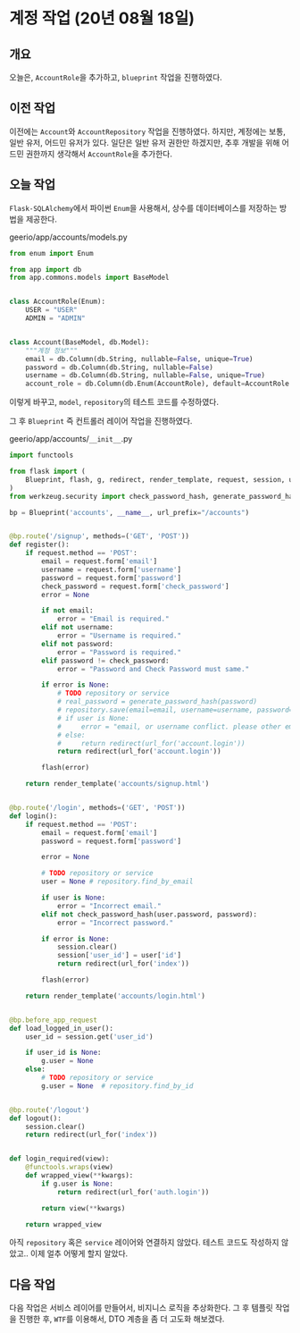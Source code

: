# 계정 작업 (20년 08월 18일)

## 개요

오늘은, `AccountRole`을 추가하고, `blueprint` 작업을 진행하였다.


## 이전 작업

이전에는 `Account`와 `AccountRepository` 작업을 진행하였다. 하지만, 계정에는 보통, 일반 유저, 어드민 유저가 있다. 일단은 일반 유저 권한만 하겠지만, 추후 개발을 위해 어드민 권한까지 생각해서 `AccountRole`을 추가한다.


## 오늘 작업

`Flask-SQLAlchemy`에서 파이썬 `Enum`을 사용해서, 상수를 데이터베이스를 저장하는 방법을 제공한다. 

geerio/app/accounts/models.py
```python
from enum import Enum

from app import db
from app.commons.models import BaseModel


class AccountRole(Enum):
    USER = "USER"
    ADMIN = "ADMIN"


class Account(BaseModel, db.Model):
    """계정 정보"""
    email = db.Column(db.String, nullable=False, unique=True)
    password = db.Column(db.String, nullable=False)
    username = db.Column(db.String, nullable=False, unique=True)
    account_role = db.Column(db.Enum(AccountRole), default=AccountRole.USER)
```

이렇게 바꾸고, `model`, `repository`의 테스트 코드를 수정하였다.

그 후 `Blueprint` 즉 컨트롤러 레이어 작업을 진행하였다.

geerio/app/accounts/`__init__`.py
```python
import functools

from flask import (
    Blueprint, flash, g, redirect, render_template, request, session, url_for
)
from werkzeug.security import check_password_hash, generate_password_hash

bp = Blueprint('accounts', __name__, url_prefix="/accounts")


@bp.route('/signup', methods=('GET', 'POST'))
def register():
    if request.method == 'POST':
        email = request.form['email']
        username = request.form['username']
        password = request.form['password']
        check_password = request.form['check_password']
        error = None

        if not email:
            error = "Email is required."
        elif not username:
            error = "Username is required."
        elif not password:
            error = "Password is required."
        elif password != check_password:
            error = "Password and Check Password must same."

        if error is None:
            # TODO repository or service
            # real_password = generate_password_hash(password)
            # repository.save(email=email, username=username, password=real_password)
            # if user is None:
            #     error = "email, or username conflict. please other email or username."
            # else:
            #     return redirect(url_for('account.login'))
            return redirect(url_for('account.login'))

        flash(error)

    return render_template('accounts/signup.html')


@bp.route('/login', methods=('GET', 'POST'))
def login():
    if request.method == 'POST':
        email = request.form['email']
        password = request.form['password']

        error = None

        # TODO repository or service
        user = None # repository.find_by_email

        if user is None:
            error = "Incorrect email."
        elif not check_password_hash(user.password, password):
            error = "Incorrect password."

        if error is None:
            session.clear()
            session['user_id'] = user['id']
            return redirect(url_for('index'))

        flash(error)

    return render_template('accounts/login.html')


@bp.before_app_request
def load_logged_in_user():
    user_id = session.get('user_id')

    if user_id is None:
        g.user = None
    else:
        # TODO repository or service
        g.user = None  # repository.find_by_id


@bp.route('/logout')
def logout():
    session.clear()
    return redirect(url_for('index'))


def login_required(view):
    @functools.wraps(view)
    def wrapped_view(**kwargs):
        if g.user is None:
            return redirect(url_for('auth.login'))

        return view(**kwargs)

    return wrapped_view
```

아직 `repository` 혹은 `service` 레이어와 연결하지 않았다. 테스트 코드도 작성하지 않았고.. 이제 얼추 어떻게 할지 알았다.


## 다음 작업

다음 작업은 서비스 레이어를 만들어서, 비지니스 로직을 추상화한다. 그 후 템플릿 작업을 진행한 후, `WTF`를 이용해서, DTO 계층을 좀 더 고도화 해보겠다. 

